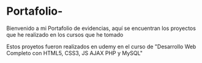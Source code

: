 # Portafolio-
Bienvenido a mi Portafolio de evidencias, aquí se encuentran los proyectos que he realizado en los cursos que he tomado

Estos proyetos fueron realizados en udemy en el curso de "Desarrollo Web Completo con HTML5, CSS3, JS AJAX PHP y MySQL"
